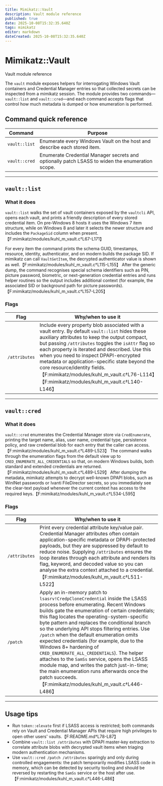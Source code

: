 ```yaml
---
title: Mimikatz::Vault
description: Vault module reference
published: true
date: 2025-10-08T15:32:35.640Z
tags: mimikatz
editor: markdown
dateCreated: 2025-10-08T15:32:35.640Z
---
```


# Mimikatz::Vault

Vault module reference

The `vault` module exposes helpers for interrogating Windows Vault containers and Credential Manager entries so that collected secrets can be inspected from a mimikatz session. The module provides two commands—`vault::list` and `vault::cred`—and each command accepts flags that control how much metadata is dumped or how enumeration is performed.

## Command quick reference

| Command | Purpose |
| --- | --- |
| `vault::list` | Enumerate every Windows Vault on the host and describe each stored item. |
| `vault::cred` | Enumerate Credential Manager secrets and optionally patch LSASS to widen the enumeration scope. |

---

## `vault::list`

### What it does

`vault::list` walks the set of vault containers exposed by the `vaultcli` API, opens each vault, and prints a friendly description of every stored credential item. On pre-Windows 8 hosts it uses the Windows 7 item structure, while on Windows 8 and later it selects the newer structure and includes the `PackageSid` column when present.【F:mimikatz/modules/kuhl_m_vault.c†L67-L171】

For every item the command prints the schema GUID, timestamps, resource, identity, authenticator, and on modern builds the package SID. If mimikatz can call `VaultGetItem`, the decrypted authenticator value is shown as well.【F:mimikatz/modules/kuhl_m_vault.c†L115-L155】 After the generic dump, the command recognises special schema identifiers such as PIN, picture password, biometric, or next-generation credential entries and runs helper routines so the output includes additional context (for example, the associated SID or background path for picture passwords).【F:mimikatz/modules/kuhl_m_vault.c†L157-L205】

### Flags

| Flag | Why/when to use it |
| --- | --- |
| `/attributes` | Include every property blob associated with a vault entry. By default `vault::list` hides these auxiliary attributes to keep the output compact, but passing `/attributes` toggles the `isAttr` flag so each property is iterated and described. Use this when you need to inspect DPAPI-encrypted metadata or application-specific state beyond the core resource/identity fields.【F:mimikatz/modules/kuhl_m_vault.c†L76-L114】【F:mimikatz/modules/kuhl_m_vault.c†L140-L146】 |

---

## `vault::cred`

### What it does

`vault::cred` enumerates the Credential Manager store via `CredEnumerate`, printing the target name, alias, user name, credential type, persistence policy, and raw credential blob for each entry that the caller can access.【F:mimikatz/modules/kuhl_m_vault.c†L489-L523】 The command walks through the enumeration flags from the default view up to `CRED_ENUMERATE_ALL_CREDENTIALS` so that, on modern Windows builds, both standard and extended credentials are returned.【F:mimikatz/modules/kuhl_m_vault.c†L489-L529】 After dumping the metadata, mimikatz attempts to decrypt well-known DPAPI blobs, such as WinINet passwords or Ivanti FileDirector secrets, so you immediately see the clear-text payload whenever the current context has access to the required keys.【F:mimikatz/modules/kuhl_m_vault.c†L534-L595】

### Flags

| Flag | Why/when to use it |
| --- | --- |
| `/attributes` | Print every credential attribute key/value pair. Credential Manager attributes often contain application-specific metadata or DPAPI-protected payloads, but they are suppressed by default to reduce noise. Supplying `/attributes` ensures the loop iterates through each attribute and renders its flag, keyword, and decoded value so you can analyse the extra context attached to a credential.【F:mimikatz/modules/kuhl_m_vault.c†L511-L522】 |
| `/patch` | Apply an in-memory patch to `lsasrv!CredpCloneCredential` inside the LSASS process before enumerating. Recent Windows builds gate the enumeration of certain credentials; this flag locates the operating-system-specific byte pattern and replaces the conditional branch so the underlying API stops filtering entries. Use `/patch` when the default enumeration omits expected credentials (for example, due to the Windows 8+ hardening of `CRED_ENUMERATE_ALL_CREDENTIALS`). The helper attaches to the `SamSs` service, opens the LSASS module map, and writes the patch just-in-time; the main enumeration runs afterwards once the patch succeeds.【F:mimikatz/modules/kuhl_m_vault.c†L446-L486】 |

---

## Usage tips

* Run `token::elevate` first if LSASS access is restricted; both commands rely on Vault and Credential Manager APIs that require high privileges to open other users' vaults.【F:README.md†L78-L87】
* Combine `vault::list /attributes` with DPAPI master-key extraction to correlate attribute blobs with decrypted vault items when triaging modern authentication mechanisms.
* Use `vault::cred /patch /attributes` sparingly and only during controlled engagements: the patch temporarily modifies LSASS code in memory, which can be detected by security tooling and should be reversed by restarting the `SamSs` service or the host after use.【F:mimikatz/modules/kuhl_m_vault.c†L446-L486】